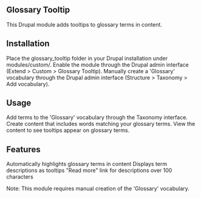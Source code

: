 ## Glossary Tooltip
This Drupal module adds tooltips to glossary terms in content.

## Installation

Place the glossary_tooltip folder in your Drupal installation under modules/custom/.
Enable the module through the Drupal admin interface (Extend > Custom > Glossary Tooltip).
Manually create a 'Glossary' vocabulary through the Drupal admin interface (Structure > Taxonomy > Add vocabulary).

## Usage

Add terms to the 'Glossary' vocabulary through the Taxonomy interface.
Create content that includes words matching your glossary terms.
View the content to see tooltips appear on glossary terms.

## Features

Automatically highlights glossary terms in content
Displays term descriptions as tooltips
"Read more" link for descriptions over 100 characters

Note: This module requires manual creation of the 'Glossary' vocabulary.
